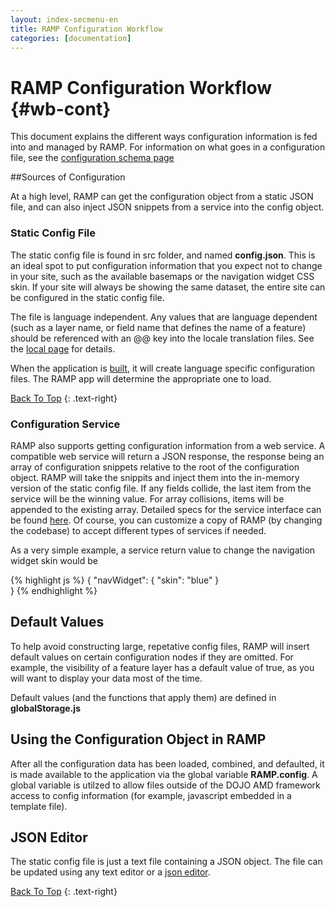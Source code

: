 ```yaml
---
layout: index-secmenu-en
title: RAMP Configuration Workflow
categories: [documentation]
---
```


<a name="top" />

# RAMP Configuration Workflow {#wb-cont}

This document explains the different ways configuration information is fed into and managed by RAMP.  For information on what goes in a configuration file, see the [configuration schema page](json-config-en.html)

<div class="toc"></div>

##Sources of Configuration

At a high level, RAMP can get the configuration object from a static JSON file, and can also inject JSON snippets from a service into the config object.

### Static Config File

The static config file is found in src folder, and named __config.json__.  This is an ideal spot to put configuration information that you expect not to change in your site, such as the available basemaps or the navigation widget CSS skin.  If your site will always be showing the same dataset, the entire site can be configured in the static config file.

The file is language independent.  Any values that are language dependent (such as a layer name, or field name that defines the name of a feature) should be referenced with an @@ key into the locale translation files.  See the [local page](locale-en.html) for details.

When the application is [built](build-tool-en.html), it will create language specific configuration files.  The RAMP app will determine the appropriate one to load.

[Back To Top](#top)
{: .text-right}

### Configuration Service

RAMP also supports getting configuration information from a web service.  A compatible web service will return a JSON response, the response being an array of configuration snippets relative to the root of the configuration object.  RAMP will take the snippits and inject them into the in-memory version of the static config file.  If any fields collide, the last item from the service will be the winning value.  For array collisions, items will be appended to the existing array.  Detailed specs for the service interface can be found [here](service-contract-en.html).  Of course, you can customize a copy of RAMP (by changing the codebase) to accept different types of services if needed.

As a very simple example, a service return value to change the navigation widget skin would be

{% highlight js %}
{
    "navWidget": {
		"skin": "blue"
	}    
}
{% endhighlight %}

## Default Values

To help avoid constructing large, repetative config files, RAMP will insert default values on certain configuration nodes if they are omitted.  For example, the visibility of a feature layer has a default value of true, as you will want to display your data most of the time.

Default values (and the functions that apply them) are defined in __globalStorage.js__

## Using the Configuration Object in RAMP

After all the configuration data has been loaded, combined, and defaulted, it is made available to the application via the global variable __RAMP.config__.  A global variable is utilzed to allow files outside of the DOJO AMD framework access to config information (for example, javascript embedded in a template file).

## JSON Editor

The static config file is just a text file containing a JSON object.  The file can be updated using any text editor or a [json editor](http://www.jsoneditoronline.org).

[Back To Top](#top)
{: .text-right}